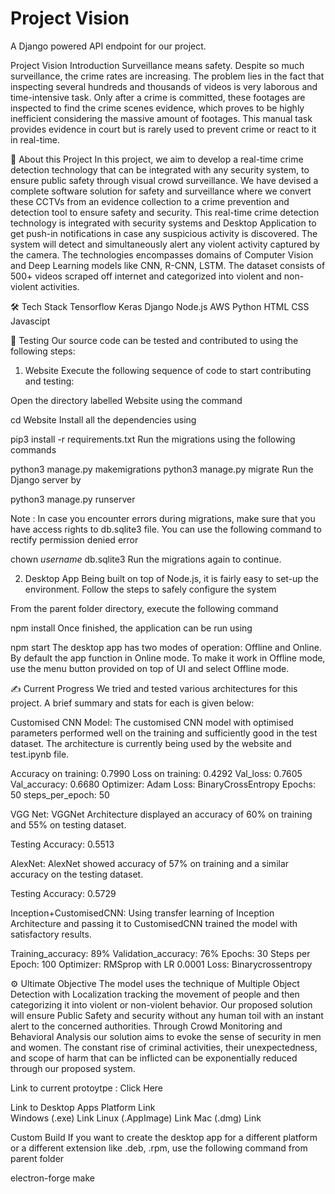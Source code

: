 # Project Vision

A Django powered API endpoint for our project.

Project Vision
Introduction
Surveillance means safety. Despite so much surveillance, the crime rates are increasing. The problem lies in the fact that inspecting several hundreds and thousands of videos is very laborous and time-intensive task. Only after a crime is committed, these footages are inspected to find the crime scenes evidence, which proves to be highly inefficient considering the massive amount of footages. This manual task provides evidence in court but is rarely used to prevent crime or react to it in real-time.


🔭   About this Project
In this project, we aim to develop a real-time crime detection technology that can be integrated with any security system, to ensure public safety through visual crowd surveillance.
We have devised a complete software solution for safety and surveillance where we convert these CCTVs from an evidence collection to a crime prevention and detection tool to ensure safety and security.
This real-time crime detection technology is integrated with security systems and Desktop Application to get push-in notifications in case any suspicious activity is discovered. The system will detect and simultaneously alert any violent activity captured by the camera.
The technologies encompasses domains of Computer Vision and Deep Learning models like CNN, R-CNN, LSTM. The dataset consists of 500+ videos scraped off internet and categorized into violent and non-violent activities.

🛠  Tech Stack
Tensorflow  Keras  Django  Node.js 
AWS  Python  HTML  CSS  Javascipt

💼   Testing
Our source code can be tested and contributed to using the following steps:

1. Website
Execute the following sequence of code to start contributing and testing:

Open the directory labelled Website using the command

cd Website
Install all the dependencies using

pip3 install -r requirements.txt
Run the migrations using the following commands

python3 manage.py makemigrations
python3 manage.py migrate
Run the Django server by

python3 manage.py runserver

Note : In case you encounter errors during migrations, make sure that you have access rights to db.sqlite3 file. You can use the following command to rectify permission denied error

chown *username* db.sqlite3
Run the migrations again to continue.

2. Desktop App
Being built on top of Node.js, it is fairly easy to set-up the environment. Follow the steps to safely configure the system

From the parent folder directory, execute the following command

npm install
Once finished, the application can be run using

npm start
The desktop app has two modes of operation: Offline and Online. By default the app function in Online mode. To make it work in Offline mode, use the menu button provided on top of UI and select Offline mode.






✍️   Current Progress
We tried and tested various architectures for this project. A brief summary and stats for each is given below:

Customised CNN Model: The customised CNN model with optimised parameters performed well on the training and sufficiently good in the test dataset. The architecture is currently being used by the website and test.ipynb file.

Accuracy on training: 0.7990
Loss on training: 0.4292
Val_loss: 0.7605
Val_accuracy: 0.6680
Optimizer: Adam
Loss: BinaryCrossEntropy
Epochs: 50
steps_per_epoch: 50





VGG Net: VGGNet Architecture displayed an accuracy of 60% on training and 55% on testing dataset.

Testing Accuracy: 0.5513





AlexNet: AlexNet showed accuracy of 57% on training and a similar accuracy on the testing dataset.

Testing Accuracy: 0.5729






Inception+CustomisedCNN: Using transfer learning of Inception Architecture and passing it to CustomisedCNN trained the model with satisfactory results.

Training_accuracy: 89%
Validation_accuracy: 76%
Epochs: 30
Steps per Epoch: 100
Optimizer: RMSprop with LR 0.0001
Loss: Binarycrossentropy




⚙️   Ultimate Objective
The model uses the technique of Multiple Object Detection with Localization tracking the movement of people and then categorizing it into violent or non-violent behavior. Our proposed solution will ensure Public Safety and security without any human toil with an instant alert to the concerned authorities. Through Crowd Monitoring and Behavioral Analysis our solution aims to evoke the sense of security in men and women. The constant rise of criminal activities, their unexpectedness, and scope of harm that can be inflicted can be exponentially reduced through our proposed system.

Link to current protoytpe : Click Here

Link to Desktop Apps
Platform   	      Link     
Windows (.exe)	      Link
Linux (.AppImage)                               	      Link
Mac (.dmg)	      Link

Custom Build
If you want to create the desktop app for a different platform or a different extension like .deb, .rpm, use the following command from parent folder

electron-forge make
